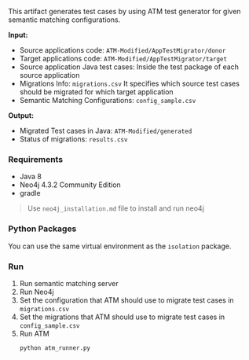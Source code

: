 This artifact generates test cases by using ATM test generator for given semantic matching configurations.

**Input:**
- Source applications code: `ATM-Modified/AppTestMigrator/donor`
- Target applications code: `ATM-Modified/AppTestMigrator/target`
- Source application Java test cases: Inside the test package of each source application
- Migrations Info: `migrations.csv` It specifies which source test cases should be migrated for which target application
- Semantic Matching Configurations: `config_sample.csv`

**Output:**
- Migrated Test cases in Java: `ATM-Modified/generated`
- Status of migrations: `results.csv`

### Requirements
- Java 8
- Neo4j 4.3.2 Community Edition
- gradle

> Use `neo4j_installation.md` file to install and run neo4j

### Python Packages
You can use the same virtual environment as the `isolation` package.

### Run
1. Run semantic matching server
1. Run Neo4j
1. Set the configuration that ATM should use to migrate test cases in `migrations.csv`
1. Set the migrations that ATM should use to migrate test cases in `config_sample.csv`
1. Run ATM
    ```shell
    python atm_runner.py
    ```


